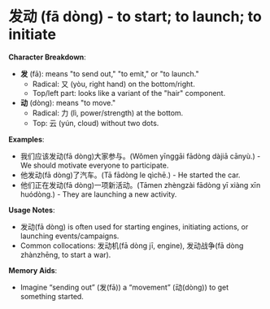 # **发动 (fā dòng) - to start; to launch; to initiate**

**Character Breakdown**:  
- **发** (fā): means "to send out," "to emit," or "to launch."
  - Radical: 又 (yòu, right hand) on the bottom/right.
  - Top/left part: looks like a variant of the "hair" component.  
- **动** (dòng): means "to move."
  - Radical: 力 (lì, power/strength) at the bottom.
  - Top: 云 (yún, cloud) without two dots.

**Examples**:  
- 我们应该发动(fā dòng)大家参与。(Wǒmen yīnggāi fādòng dàjiā cānyù.) - We should motivate everyone to participate.  
- 他发动(fā dòng)了汽车。(Tā fādòng le qìchē.) - He started the car.  
- 他们正在发动(fā dòng)一项新活动。(Tāmen zhèngzài fādòng yī xiàng xīn huódòng.) - They are launching a new activity.

**Usage Notes**:  
- 发动(fā dòng) is often used for starting engines, initiating actions, or launching events/campaigns.  
- Common collocations: 发动机(fā dòng jī, engine), 发动战争(fā dòng zhànzhēng, to start a war).

**Memory Aids**:  
- Imagine “sending out” (发(fā)) a “movement” (动(dòng)) to get something started.